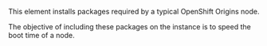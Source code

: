 This element installs packages required by a typical OpenShift Origins node.

The objective of including these packages on the instance is to speed the boot time of a node.